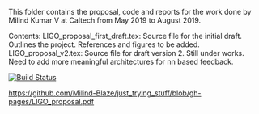 This folder contains the proposal, code and reports for the work done by Milind Kumar V at Caltech from May 2019 to August 2019.

Contents:
LIGO_proposal_first_draft.tex: Source file for the initial draft. Outlines the project. References and figures to be added.
LIGO_proposal_v2.tex: Source file for draft version 2. Still under works. Need to add more meaningful architectures for nn based feedback. 


[![Build Status](https://travis-ci.com/Milind-Blaze/just_trying_stuff.svg?branch=master)](https://travis-ci.com/Milind-Blaze/just_trying_stuff)


https://github.com/Milind-Blaze/just_trying_stuff/blob/gh-pages/LIGO_proposal.pdf

